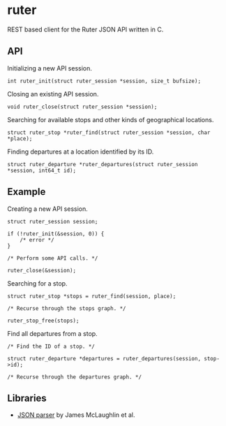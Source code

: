 ruter
=====

REST based client for the Ruter JSON API written in C.

API
---

Initializing a new API session.

	int ruter_init(struct ruter_session *session, size_t bufsize);

Closing an existing API session.

	void ruter_close(struct ruter_session *session);

Searching for available stops and other kinds of geographical locations.

	struct ruter_stop *ruter_find(struct ruter_session *session, char *place);

Finding departures at a location identified by its ID.

	struct ruter_departure *ruter_departures(struct ruter_session *session, int64_t id);

Example
-------

Creating a new API session.

	struct ruter_session session;
	
	if (!ruter_init(&session, 0)) {
		/* error */
	}
	
	/* Perform some API calls. */
	
	ruter_close(&session);

Searching for a stop.

	struct ruter_stop *stops = ruter_find(session, place);
	
	/* Recurse through the stops graph. */
	
	ruter_stop_free(stops);

Find all departures from a stop.

	/* Find the ID of a stop. */
	
	struct ruter_departure *departures = ruter_departures(session, stop->id);
	
	/* Recurse through the departures graph. */

Libraries
---------

*   [JSON parser](https://github.com/udp/json-parser/) by James McLaughlin et al.
